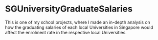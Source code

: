 # SGUniversityGraduateSalaries
This is one of my school projects, where I made an in-depth analysis on how the graduating salaries of each local Universities in Singapore would affect the enrolment rate in the respective local Universities.
